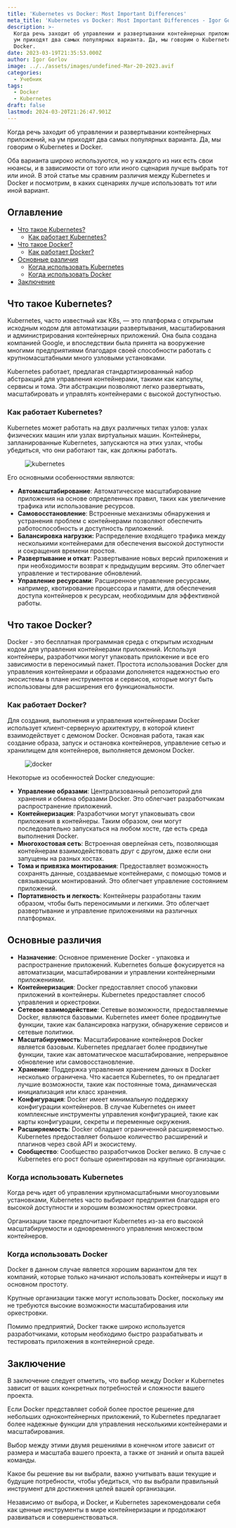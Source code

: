 ```yaml
---
title: 'Kubernetes vs Docker: Most Important Differences'
meta_title: 'Kubernetes vs Docker: Most Important Differences - Igor Gorlov'
description: >-
  Когда речь заходит об управлении и развертывании контейнерных приложений, на
  ум приходят два самых популярных варианта. Да, мы говорим о Kubernetes и
  Docker.
date: 2023-03-19T21:35:53.000Z
author: Igor Gorlov
image: ../../assets/images/undefined-Mar-20-2023.avif
categories:
  - Учебник
tags:
  - Docker
  - Kubernetes
draft: false
lastmod: 2024-03-20T21:26:47.901Z
---
```


Когда речь заходит об управлении и развертывании контейнерных приложений, на ум приходят два самых популярных варианта. Да, мы говорим о Kubernetes и Docker.

Оба варианта широко используются, но у каждого из них есть свои нюансы, и в зависимости от того или иного сценария лучше выбрать тот или иной. В этой статье мы сравним различия между Kubernetes и Docker и посмотрим, в каких сценариях лучше использовать тот или иной вариант.

<!-- wp:rank-math/toc-block {"title":"Оглавление","headings":[{"key":"800d40ef-815f-4e4e-974f-91671ad4eba4","content":"Что такое Kubernetes?","level":2,"link":"#что-такое-kubernetes","disable":false,"isUpdated":false,"isGeneratedLink":true},{"key":"65f8a218-bd68-4c00-8005-4b44b9c66e64","content":"Как работает Kubernetes?","level":3,"link":"#как-работает-kubernetes","disable":false,"isUpdated":false,"isGeneratedLink":true},{"key":"a3292361-ad53-4d16-8a2d-69225e8baa64","content":"Что такое Docker?","level":2,"link":"#что-такое-docker","disable":false,"isUpdated":false,"isGeneratedLink":true},{"key":"1c16f31b-1255-461e-bc14-af113cd1e12e","content":"Как работает Docker?","level":3,"link":"#как-работает-docker","disable":false,"isUpdated":false,"isGeneratedLink":true},{"key":"5deedb41-4955-41d4-84dd-be6e73334249","content":"Основные различия","level":2,"link":"#основные-различия","disable":false,"isUpdated":false,"isGeneratedLink":true},{"key":"dc0d8630-8c55-4558-8a26-2006dd214341","content":"Когда использовать Kubernetes","level":3,"link":"#когда-использовать-kubernetes","disable":false,"isUpdated":false,"isGeneratedLink":true},{"key":"640ac00a-fa11-47a7-9988-a10075d5c54c","content":"Когда использовать Docker","level":3,"link":"#когда-использовать-docker","disable":false,"isUpdated":false,"isGeneratedLink":true},{"key":"b85cb863-8ae0-4641-81e9-9ae219730da4","content":"Заключение","level":2,"link":"#заключение","disable":false,"isUpdated":false,"isGeneratedLink":true}],"listStyle":"ul"} -->
<div class="wp-block-rank-math-toc-block" id="rank-math-toc"><h2>Оглавление</h2><nav><ul><li class=""><a href="#что-такое-kubernetes">Что такое Kubernetes?</a><ul><li class=""><a href="#как-работает-kubernetes">Как работает Kubernetes?</a></li></ul></li><li class=""><a href="#что-такое-docker">Что такое Docker?</a><ul><li class=""><a href="#как-работает-docker">Как работает Docker?</a></li></ul></li><li class=""><a href="#основные-различия">Основные различия</a><ul><li class=""><a href="#когда-использовать-kubernetes">Когда использовать Kubernetes</a></li><li class=""><a href="#когда-использовать-docker">Когда использовать Docker</a></li></ul></li><li class=""><a href="#заключение">Заключение</a></li></ul></nav></div>
<!-- /wp:rank-math/toc-block -->

<h2 class="wp-block-heading" id="что-такое-kubernetes">Что такое Kubernetes?</h2>

Kubernetes, часто известный как K8s, — это платформа с открытым исходным кодом для автоматизации развертывания, масштабирования и администрирования контейнерных приложений. Она была создана компанией Google, и впоследствии была принята на вооружение многими предприятиями благодаря своей способности работать с крупномасштабными много узловыми установками.

Kubernetes работает, предлагая стандартизированный набор абстракций для управления контейнерами, такими как капсулы, сервисы и тома. Эти абстракции позволяют легко развертывать, масштабировать и управлять контейнерами с высокой доступностью.

<!-- wp:heading {"level":3} -->
<h3 class="wp-block-heading" id="как-работает-kubernetes">Как работает Kubernetes?</h3>

Kubernetes может работать на двух различных типах узлов: узлах физических машин или узлах виртуальных машин. Контейнеры, запланированные Kubernetes, запускаются на этих узлах, чтобы убедиться, что они работают так, как должны работать.

<!-- wp:image -->
<figure class="wp-block-image"><img src="https://res.cloudinary.com/practicaldev/image/fetch/s--qoJ10Sh3--/c_limit%2Cf_auto%2Cfl_progressive%2Cq_auto%2Cw_880/https://dev-to-uploads.s3.amazonaws.com/uploads/articles/sfly88lj2xi5rf1cjnlv.png" alt="kubernetes"/></figure>
<!-- /wp:image -->

Его основными особенностями являются:

<!-- wp:list -->
<ul><!-- wp:list-item -->
<li><strong>Автомасштабирование</strong>: Автоматическое масштабирование приложения на основе определенных правил, таких как увеличение трафика или использование ресурсов.</li>
<!-- /wp:list-item -->

<!-- wp:list-item -->
<li><strong>Самовосстановление</strong>: Встроенные механизмы обнаружения и устранения проблем с контейнерами позволяют обеспечить работоспособность и доступность приложений.</li>
<!-- /wp:list-item -->

<!-- wp:list-item -->
<li><strong>Балансировка нагрузки:</strong> Распределение входящего трафика между несколькими контейнерами для обеспечения высокой доступности и сокращения времени простоя.</li>
<!-- /wp:list-item -->

<!-- wp:list-item -->
<li><strong>Развертывание и откат</strong>: Развертывание новых версий приложения и при необходимости возврат к предыдущим версиям. Это облегчает управление и тестирование обновлений.</li>
<!-- /wp:list-item -->

<!-- wp:list-item -->
<li><strong>Управление ресурсами</strong>: Расширенное управление ресурсами, например, квотирование процессора и памяти, для обеспечения доступа контейнеров к ресурсам, необходимым для эффективной работы.</li>
<!-- /wp:list-item --></ul>
<!-- /wp:list -->

<h2 class="wp-block-heading" id="что-такое-docker">Что такое Docker?</h2>

Docker - это бесплатная программная среда с открытым исходным кодом для управления контейнерами приложений. Используя контейнеры, разработчики могут упаковать приложение и все его зависимости в переносимый пакет. Простота использования Docker для управления контейнерами и образами дополняется надежностью его экосистемы в плане инструментов и сервисов, которые могут быть использованы для расширения его функциональности.

<!-- wp:heading {"level":3} -->
<h3 class="wp-block-heading" id="как-работает-docker">Как работает Docker?</h3>

Для создания, выполнения и управления контейнерами Docker использует клиент-серверную архитектуру, в которой клиент взаимодействует с демоном Docker. Основная работа, такая как создание образа, запуск и остановка контейнеров, управление сетью и хранилищем для контейнеров, выполняется демоном Docker.

<!-- wp:image -->
<figure class="wp-block-image"><img src="https://res.cloudinary.com/practicaldev/image/fetch/s--KAg50ZHq--/c_limit%2Cf_auto%2Cfl_progressive%2Cq_auto%2Cw_880/https://dev-to-uploads.s3.amazonaws.com/uploads/articles/zs0k3piu9gs92fc39wfs.png" alt="docker"/></figure>
<!-- /wp:image -->

Некоторые из особенностей Docker следующие:

<!-- wp:list -->
<ul><!-- wp:list-item -->
<li><strong>Управление образами</strong>: Централизованный репозиторий для хранения и обмена образами Docker. Это облегчает разработчикам распространение приложений.</li>
<!-- /wp:list-item -->

<!-- wp:list-item -->
<li><strong>Контейнеризация</strong>: Разработчики могут упаковывать свои приложения в контейнеры. Таким образом, они могут последовательно запускаться на любом хосте, где есть среда выполнения Docker.</li>
<!-- /wp:list-item -->

<!-- wp:list-item -->
<li><strong>Многохостовая сеть</strong>: Встроенная оверлейная сеть, позволяющая контейнерам взаимодействовать друг с другом, даже если они запущены на разных хостах.</li>
<!-- /wp:list-item -->

<!-- wp:list-item -->
<li><strong>Тома и привязка монтирования</strong>: Предоставляет возможность сохранять данные, создаваемые контейнерами, с помощью томов и связывающих монтирований. Это облегчает управление состоянием приложений.</li>
<!-- /wp:list-item -->

<!-- wp:list-item -->
<li><strong>Портативность и легкость</strong>: Контейнеры разработаны таким образом, чтобы быть переносимыми и легкими. Это облегчает развертывание и управление приложениями на различных платформах.</li>
<!-- /wp:list-item --></ul>
<!-- /wp:list -->

<h2 class="wp-block-heading" id="основные-различия">Основные различия</h2>

<!-- wp:list -->
<ul><!-- wp:list-item -->
<li><strong>Назначение</strong>: Основное применение Docker - упаковка и распространение приложений. Kubernetes больше фокусируется на автоматизации, масштабировании и управлении контейнерными приложениями.</li>
<!-- /wp:list-item -->

<!-- wp:list-item -->
<li><strong>Контейнеризация</strong>: Docker предоставляет способ упаковки приложений в контейнеры. Kubernetes предоставляет способ управления и оркестровки.</li>
<!-- /wp:list-item -->

<!-- wp:list-item -->
<li><strong>Сетевое взаимодействие</strong>: Сетевые возможности, предоставляемые Docker, являются базовыми. Kubernetes имеет более продвинутые функции, такие как балансировка нагрузки, обнаружение сервисов и сетевые политики.</li>
<!-- /wp:list-item -->

<!-- wp:list-item -->
<li><strong>Масштабируемость</strong>: Масштабирование контейнеров Docker является базовым. Kubernetes предлагает более продвинутые функции, такие как автоматическое масштабирование, непрерывное обновление или самовосстановление.</li>
<!-- /wp:list-item -->

<!-- wp:list-item -->
<li><strong>Хранение</strong>: Поддержка управления хранением данных в Docker несколько ограничена. Что касается Kubernetes, то он предлагает лучшие возможности, такие как постоянные тома, динамическая инициализация или класс хранения.</li>
<!-- /wp:list-item -->

<!-- wp:list-item -->
<li><strong>Конфигурация</strong>: Docker имеет минимальную поддержку конфигурации контейнеров. В случае Kubernetes он имеет комплексные инструменты управления конфигурацией, такие как карты конфигурации, секреты и переменные окружения.</li>
<!-- /wp:list-item -->

<!-- wp:list-item -->
<li><strong>Расширяемость</strong>: Docker обладает ограниченной расширяемостью. Kubernetes предоставляет большое количество расширений и плагинов через свой API и экосистему.</li>
<!-- /wp:list-item -->

<!-- wp:list-item -->
<li><strong>Сообщество</strong>: Сообщество разработчиков Docker велико. В случае с Kubernetes его рост больше ориентирован на крупные организации.</li>
<!-- /wp:list-item --></ul>
<!-- /wp:list -->

<!-- wp:heading {"level":3} -->
<h3 class="wp-block-heading" id="когда-использовать-kubernetes">Когда использовать Kubernetes</h3>

Когда речь идет об управлении крупномасштабными многоузловыми установками, Kubernetes часто выбирают предприятия благодаря его высокой доступности и хорошим возможностям оркестровки.

Организации также предпочитают Kubernetes из-за его высокой масштабируемости и одновременного управления множеством контейнеров.

<!-- wp:heading {"level":3} -->
<h3 class="wp-block-heading" id="когда-использовать-docker">Когда использовать Docker</h3>

Docker в данном случае является хорошим вариантом для тех компаний, которые только начинают использовать контейнеры и ищут в основном простоту.

Крупные организации также могут использовать Docker, поскольку им не требуются высокие возможности масштабирования или оркестровки.

Помимо предприятий, Docker также широко используется разработчиками, которым необходимо быстро разрабатывать и тестировать приложения в контейнерной среде.

<h2 class="wp-block-heading" id="заключение">Заключение</h2>

В заключение следует отметить, что выбор между Docker и Kubernetes зависит от ваших конкретных потребностей и сложности вашего проекта.

Если Docker представляет собой более простое решение для небольших одноконтейнерных приложений, то Kubernetes предлагает более надежные функции для управления несколькими контейнерами и масштабирования.

Выбор между этими двумя решениями в конечном итоге зависит от размера и масштаба вашего проекта, а также от знаний и опыта вашей команды.

Какое бы решение вы ни выбрали, важно учитывать ваши текущие и будущие потребности, чтобы убедиться, что вы выбрали правильный инструмент для достижения целей вашей организации.

Независимо от выбора, и Docker, и Kubernetes зарекомендовали себя как ценные инструменты в мире контейнеризации и продолжают развиваться и совершенствоваться.
